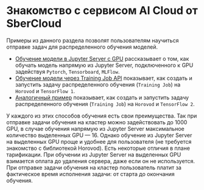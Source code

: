 # Знакомство с сервисом AI Cloud от SberCloud

Примеры из данного раздела позволят пользователям научиться отправке задач для распределенного обучения моделей.

* [Обучение модели в Jupyter Server с GPU](notebooks_gpu) рассказывает о том, как обучать модель напрямую из Jupyter Server, подключенного к GPU задействуя `Pytorch`, `Tensorboard`, `MLFlow`.
* [Обучение модели через Training Job API](job_launch) показывает, как создать и запустить задачу распределенного обучения (`Training Job`) на `Horovod` и `TensorFlow 1`.
* [Аналогичный пример](job_launch_tf2) показывает, как создать и запустить задачу распределенного обучения (`Training Job`) на `Horovod` и `TensorFlow 2`.

У каждого из этих способов обучения есть свои преимущества. Так при отправке задачи обучения на кластер можно задействовать до 1000 GPU, в случае обучения напрямую из Jupyter Server максимальное количество выделенных GPU — 16. Однако обучение из Jupyter Server на выделенных GPU проще и удобнее для пользователя (не требуется знакомство с библиотекой Horovod). Есть некоторые отличия в плане тарификации. При обучении из Jupyter Server на выделенных GPU взимается оплата до удаления сервера, даже если он не используется. При отправке задачи обучения на кластер пользователь платит за фактическое время исполнения задачи: от старта до окончания обучения.